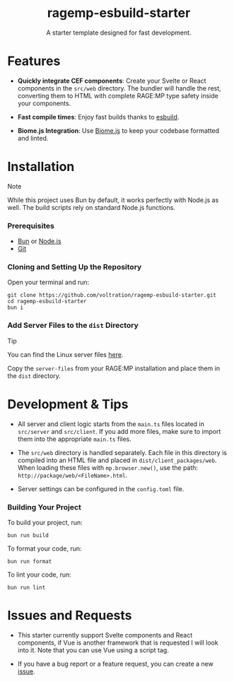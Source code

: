 <div align="center">
   <h1>ragemp-esbuild-starter</h1>
   <p>A starter template designed for fast development.</p>
</div>

# Features
* **Quickly integrate CEF components**: Create your Svelte or React components in the `src/web` directory. The bundler will handle the rest, converting them to HTML with complete RAGE:MP type safety inside your components.

* **Fast compile times**: Enjoy fast builds thanks to [esbuild](https://esbuild.github.io/).

* **Biome.js Integration**: Use [Biome.js](https://biomejs.dev/) to keep your codebase formatted and linted.

# Installation
> [!NOTE]
> While this project uses Bun by default, it works perfectly with Node.js as well. The build scripts rely on standard Node.js functions.

### Prerequisites
* [Bun](https://bun.sh/) or [Node.js](https://nodejs.org/en)
* [Git](https://git-scm.com/)

### Cloning and Setting Up the Repository
Open your terminal and run:
```
git clone https://github.com/voltration/ragemp-esbuild-starter.git
cd ragemp-esbuild-starter
bun i
```
### Add Server Files to the `dist` Directory
> [!TIP] 
> You can find the Linux server files [here](https://cdn.rage.mp/updater/prerelease/server-files/linux_x64.tar.gz).

Copy the `server-files` from your RAGE:MP installation and place them in the `dist` directory.

# Development & Tips
* All server and client logic starts from the `main.ts` files located in `src/server` and `src/client`. If you add more files, make sure to import them into the appropriate `main.ts` files.

* The `src/web` directory is handled separately. Each file in this directory is compiled into an HTML file and placed in `dist/client_packages/web`. When loading these files with `mp.browser.new()`, use the path: `http://package/web/<FileName>.html`.

* Server settings can be configured in the `config.toml` file.

### Building Your Project
To build your project, run:
```
bun run build
```
To format your code, run:
```
bun run format
```
To lint your code, run:
```
bun run lint
```

# Issues and Requests
* This starter currently support Svelte components and React components, if Vue is another framework that is requested I will look into it. Note that you can use Vue using a script tag.

* If you have a bug report or a feature request, you can create a new [issue](https://github.com/voltration/ragemp-esbuild-starter/issues/new).
